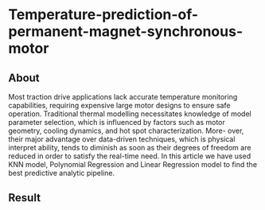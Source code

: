 # Temperature-prediction-of-permanent-magnet-synchronous-motor

## About

Most traction drive applications lack accurate temperature
monitoring capabilities, requiring expensive large motor designs to ensure safe operation. Traditional thermal modelling
necessitates knowledge of model parameter selection, which
is influenced by factors such as motor geometry, cooling
dynamics, and hot spot characterization. More- over, their
major advantage over data-driven techniques, which is physical
interpret ability, tends to diminish as soon as their degrees
of freedom are reduced in order to satisfy the real-time
need. In this article we have used KNN model, Polynomial
Regression and Linear Regression model to find the best
predictive analytic pipeline.

## Result

